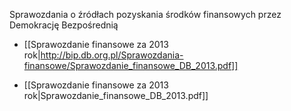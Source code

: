 Sprawozdania o źródłach pozyskania środków finansowych przez Demokrację Bezpośrednią

* [[Sprawozdanie finansowe za 2013 rok|http://bip.db.org.pl/Sprawozdania-finansowe/Sprawozdanie_finansowe_DB_2013.pdf]]

* [[Sprawozdanie finansowe za 2013 rok|Sprawozdanie_finansowe_DB_2013.pdf]]
